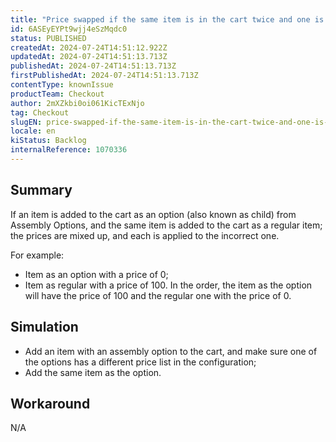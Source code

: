 ```yaml
---
title: "Price swapped if the same item is in the cart twice and one is from Assembly Options"
id: 6ASEyEYPt9wjj4eSzMqdc0
status: PUBLISHED
createdAt: 2024-07-24T14:51:12.922Z
updatedAt: 2024-07-24T14:51:13.713Z
publishedAt: 2024-07-24T14:51:13.713Z
firstPublishedAt: 2024-07-24T14:51:13.713Z
contentType: knownIssue
productTeam: Checkout
author: 2mXZkbi0oi061KicTExNjo
tag: Checkout
slugEN: price-swapped-if-the-same-item-is-in-the-cart-twice-and-one-is-from-assembly-options
locale: en
kiStatus: Backlog
internalReference: 1070336
---
```


## Summary


If an item is added to the cart as an option (also known as child) from Assembly Options, and the same item is added to the cart as a regular item; the prices are mixed up, and each is applied to the incorrect one.

For example:

- Item as an option with a price of 0;
- Item as regular with a price of 100.
In the order, the item as the option will have the price of 100 and the regular one with the price of 0.


##

## Simulation



- Add an item with an assembly option to the cart, and make sure one of the options has a different price list in the configuration;
- Add the same item as the option.


##

## Workaround


N/A




